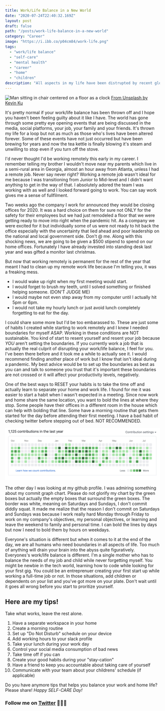 ```yaml
---
title: Work/Life Balance in a New World
date: "2020-07-24T22:40:32.169Z"
layout: post
draft: false
path: "/posts/work-life-balance-in-a-new-world"
category: "Career"
image: "https://i.ibb.co/p04cm84/work-life.png"
tags:
  - "work/life balance"
  - "self-care"
  - "mental health"
  - "career"
  - "home"
  - "children"
description: "All aspects in my life have been distrupted by recent global events but I know I'm not the only one. Here are some of the embrassing habits I've developed adjusting to working remotely and some tips to undo them."
---
```


![Man sitting in chair centered on a floor as a clock](work_life.png)
<span class="figcaption_hack">[From Unsplash by Kevin Ku](https://unsplash.com/photos/aiyBwbrWWlo)</span>

It's pretty normal if your work/life balance has been thrown off and I hope you haven't been feeling guilty about it like I have. The world has gone through some pretty eye opening events that are being discussed in the media, social platforms, your job, your family and your friends. It's thrown my life for a loop but not as much as those who's lives have been altered forever. Some of these events have not just occurred but have been brewing for years and now the tea kettle is finally blowing it's steam and unwilling to stop even if you turn off the stove.

I'd never thought I'd be working remotely this early in my career. I remember telling my brother I wouldn't move near my parents which live in a semi-rural area in Georgia, almost an hour away from Atlanta, unless I had a remote job. Never say never right? Working a remote job wasn't ideal for me because I was transitioning from Junior to Mid-level and I didn't want anything to get in the way of that. I absolutely adored the team I was working with as well and I looked forward going to work. You can say work gives me a sense of fullfilment.

Two weeks ago the company I work for announced they would be closing offices for 2020. It was a hard choice on them for sure not ONLY for the safety for their employees but we had just remodeled a floor that we were getting ready to move into right when the pandemic hit. As a company we were excited for it but individually some of us were not ready to hit back the office especially with the uncertainty that lied ahead and poor leadership on the national and local government side. Don't @ me. Along with this shocking news, we are going to be given a \$500 stipend to spend on our home offices. Fortunately I have already invested into standing desk last year and was gifted a monitor last christmas.

But now that working remotely is permanent for the rest of the year that meant I had to clean up my remote work life because I'm telling you, it was a freaking mess.

- I would wake up right when my first meeting would start.
- I would forget to brush my teeth, until I solved something or finished helping someone. (DON'T JUDGE ME)
- I would maybe not even step away from my computer until I actually hit 5pm or 6pm.
- I would not take my hourly lunch or just avoid lunch completely forgetting to eat for the day.

I could share some more but I'd be too embarassed to. These are just some of habits I created while starting to work remotely and I knew I needed boundaries for myself ASAP. Working in these conditions are NOT sustainable. You kind of start to resent yourself and resent your job because _YOU_ aren't setting the boundaries. If you currently work a job that is actually the real culprit of disrupting your work/life balance, I feel for you. I've been there before and it took me a while to actually see it. I would recommend finding another place of work but I know that isn't ideal during a pandemic. My best advice would be to set up the boundaries as best as you can and talk to someone you trust that it's important these boundaries are not crossed or it will affect your productivity levels, negatively.

One of the best ways to RESET your habits is to take the time off and actually learn to separate your home and work life. I found for me it was easier to start a habit when I wasn't expected in a meeting. Since now work and home share the same location, you want to bold the lines at where they stop. Some people have their offices in a different room in the house which can help with bolding that line. Some have a morning routine that gets them started for the day before attending their first meeting. I have a bad habit of checking twitter before stepping out of bed. NOT RECOMMENDED.

![https://github/avaldivi](github_commit_chart.png)

The other day I was looking at my github profile. I was admiring something about my commit graph chart. Please do not glorify my chart by the green boxes but actually the empty boxes that surround the green boxes. The border was white, meaning on Saturdays and Sundays, I don't commit diddly squat. It made me realize that the reason I don't commit on Saturdays and Sundays was because I work really hard Monday through Friday to work on my company's objectives, my personal objectives, or learning and leave the weekend to family and personal time. I can bold the lines by days but now I need to bold them by hours on weekdays.

Everyone's situation is different but when it comes to it at the end of the day, we are all humans who need boundaries in all aspects of life. Too much of anything will drain your brain into the abyss quite figuratively. Everyones's work/life balance is different. I'm a single mother who has to balance the needs of my job and child while never forgetting myself. You might be newbie in the tech world, learning how to code while looking for your first gig. You could be an entreprenuer creating your first start up while working a full-time job or not. In those situations, add children or dependents on your list and you've got more on your plate. Don't wait until it goes all wrong before you start to proritize yourself.

## Here are my tips!

Take what works, leave the rest alone.

1. Have a separate workspace in your home
2. Create a morning routine
3. Set up "Do Not Disturb" schedule on your device
4. Add working hours to your slack profile
5. Take your lunch during your work day
6. Control your social media consumption of bad news
7. Take time off if you can
8. Create your good habits during your "stay-cation"
9. Have a friend to keep you accountable about taking care of yourself
10. Communicate with your team about your childrens' schedule (if applicable)

Do you have anymore tips that helps you balance your work and home life? Please share!
_Happy SELF-CARE Day!_

### Follow me on [Twitter](https://twitter.com/driannavaldivia) 👩🏽‍💻
